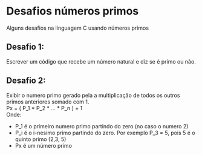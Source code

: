 # Desafios números primos
Alguns desafios na linguagem C usando números primos

## Desafio 1:
Escrever um código que recebe um número natural e diz se é primo ou não.

## Desafio 2:
Exibir o numero primo gerado pela a multiplicação de todos os outros primos anteriores somado com 1. <br>
Px = ( P_1 * P_2 * ... * P_n ) + 1 <br>
Onde:
* P_1 é o primeiro numero primo partindo do zero (no caso o numero 2)
* P_i é o i-nesimo primo partindo do zero. Por exemplo P_3 = 5, pois 5 é o quinto primo (2,3, 5)
* Px é um número primo 

